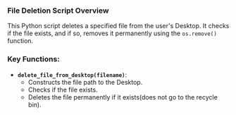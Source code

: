### File Deletion Script Overview

This Python script deletes a specified file from the user's Desktop. It checks if the file exists, and if so, removes it permanently using the `os.remove()` function.

### Key Functions:
- **`delete_file_from_desktop(filename)`**:  
   - Constructs the file path to the Desktop.
   - Checks if the file exists.
   - Deletes the file permanently if it exists(does not go to the recycle bin).
